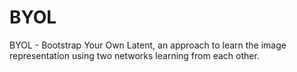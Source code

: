 # BYOL
BYOL - Bootstrap Your Own Latent, an approach to learn the image representation using two networks learning from each other.
